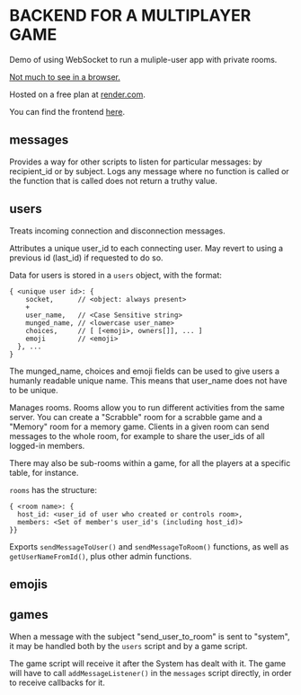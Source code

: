 # BACKEND FOR A MULTIPLAYER GAME #

Demo of using WebSocket to run a muliple-user app with private rooms.

[Not much to see in a browser.](https://player-backend-o5aj.onrender.com/)

Hosted on a free plan at [render.com](https://render.com/).

You can find the frontend [here](https://github.com/lexogram/ischi).

## messages
Provides a way for other scripts to listen for particular
messages: by recipient_id or by subject. Logs any message where no function is called or the function that is called does not
return a truthy value.

## users
Treats incoming connection and disconnection messages.

Attributes a unique user_id to each connecting user. May revert to using a previous id (last_id) if requested to do so.

Data for users is stored in a `users` object, with the format:
```
{ <unique user id>: {
    socket,      // <object: always present>
    +
    user_name,   // <Case Sensitive string>
    munged_name, // <lowercase user_name>
    choices,     // [ [<emoji>, owners[]], ... ]
    emoji        // <emoji>
  }, ...
}
```
The munged_name, choices and emoji fields can be used to 
give users a humanly readable unique name. This means that
user_name does not have to be unique.

Manages rooms. Rooms allow you to run different activities from the same server. You can create a "Scrabble" room for a scrabble game and a "Memory" room for a memory game. Clients in a given room can send messages to the whole room, for example to share the user_ids of all logged-in members.

There may also be sub-rooms within a game, for all the players at a specific table, for instance.

`rooms` has the structure:
```
{ <room name>: {
  host_id: <user_id of user who created or controls room>,
  members: <Set of member's user_id's (including host_id)>
}}
```

Exports `sendMessageToUser()` and `sendMessageToRoom()` functions, as well as `getUserNameFromId()`, plus other admin functions.

## emojis

## games

When a message with the subject "send_user_to_room" is sent to "system", it may be handled both by the `users` script and by a game script.

The game script will receive it after the System has dealt with it. The game will have to call `addMessageListener()` in the `messages` script directly, in order to receive callbacks for it.

